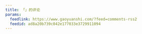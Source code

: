 ```yaml
---
title: 「」的评论
params:
  feedlink: https://www.gaoyuanshi.com/?feed=comments-rss2
  feedid: ad8a20b739c042e177033e3729911094
---
```

